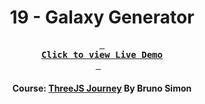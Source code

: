 <div align="center">

# 19 - Galaxy Generator

**[<kbd> <br> **Click to view Live Demo** <br> </kbd>][demo]** &nbsp;&nbsp;

#### Course: [ThreeJS Journey][course] By Bruno Simon

<!-----------------------------------{ Links }---------------------------------->

[course]: https://threejs-journey.com
[demo]: https://galaxy-generator-threejs-journey.vercel.app

</div>
